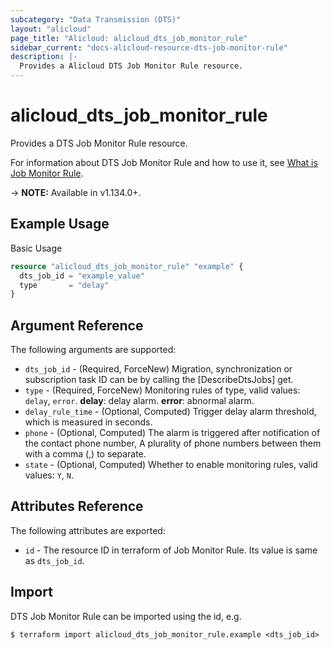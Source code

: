 ```yaml
---
subcategory: "Data Transmission (DTS)"
layout: "alicloud"
page_title: "Alicloud: alicloud_dts_job_monitor_rule"
sidebar_current: "docs-alicloud-resource-dts-job-monitor-rule"
description: |-
  Provides a Alicloud DTS Job Monitor Rule resource.
---
```


# alicloud\_dts\_job\_monitor\_rule

Provides a DTS Job Monitor Rule resource.

For information about DTS Job Monitor Rule and how to use it, see [What is Job Monitor Rule](https://www.aliyun.com/product/dts).

-> **NOTE:** Available in v1.134.0+.

## Example Usage

Basic Usage

```terraform
resource "alicloud_dts_job_monitor_rule" "example" {
  dts_job_id = "example_value"
  type       = "delay"
}
```

## Argument Reference

The following arguments are supported:

* `dts_job_id` - (Required, ForceNew) Migration, synchronization or subscription task ID can be by calling the [DescribeDtsJobs] get.
* `type` - (Required, ForceNew)  Monitoring rules of type, valid values: `delay`, `error`. **delay**: delay alarm. **error**: abnormal alarm.
* `delay_rule_time` - (Optional, Computed) Trigger delay alarm threshold, which is measured in seconds.
* `phone` - (Optional, Computed) The alarm is triggered after notification of the contact phone number, A plurality of phone numbers between them with a comma (,) to separate.
* `state` - (Optional, Computed) Whether to enable monitoring rules, valid values: `Y`, `N`.

## Attributes Reference

The following attributes are exported:

* `id` - The resource ID in terraform of Job Monitor Rule. Its value is same as `dts_job_id`.

## Import

DTS Job Monitor Rule can be imported using the id, e.g.

```
$ terraform import alicloud_dts_job_monitor_rule.example <dts_job_id>
```